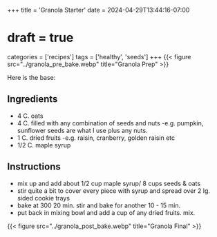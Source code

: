 +++
title = 'Granola Starter'
date = 2024-04-29T13:44:16-07:00
# draft = true
categories = ['recipes']
tags = ['healthy', 'seeds']
+++
{{< figure src="../granola_pre_bake.webp" title="Granola Prep" >}}

Here is the base:

## Ingredients

- 4 C. oats
- 4 C. filled with any combination of seeds and nuts -e.g. pumpkin, sunflower seeds are what I use plus any nuts.
- 1 C. dried fruits -e.g. raisin, cranberry, golden raisin etc
- 1/2 C. maple syrup

## Instructions

- mix up and add about 1/2 cup maple syrup/ 8 cups seeds & oats
- stir quite a bit to cover every piece with syrup and spread over 2 lg. sided cookie trays
- bake at 300 20 min. stir and bake for another 10 - 15 min.
- put back in mixing bowl and add a cup of any dried fruits.  mix.

{{< figure src="../granola_post_bake.webp" title="Granola Final" >}}

